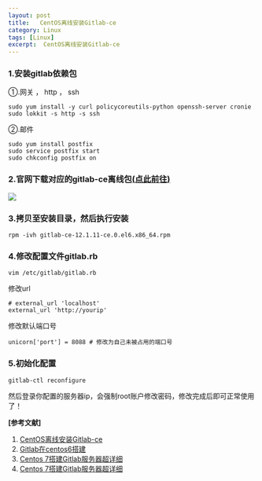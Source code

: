 ```yaml
---
layout: post
title:   CentOS离线安装Gitlab-ce
category: Linux
tags: [Linux]
excerpt:  CentOS离线安装Gitlab-ce
---
```


### 1.安装gitlab依赖包 ###

①.网关 ， http ， ssh

	sudo yum install -y curl policycoreutils-python openssh-server cronie
	sudo lokkit -s http -s ssh

②.邮件

	sudo yum install postfix
	sudo service postfix start
	sudo chkconfig postfix on



### 2.官网下载对应的gitlab-ce离线包[(点此前往)](https://packages.gitlab.com/gitlab/gitlab-ce "(点此前往)") ###

![](http://www.nangongyibin.com/assets/images/Linux/224.png)

### 3.拷贝至安装目录，然后执行安装 ###

	rpm -ivh gitlab-ce-12.1.11-ce.0.el6.x86_64.rpm

### 4.修改配置文件gitlab.rb ###

	vim /etc/gitlab/gitlab.rb

修改url

	# external_url 'localhost' 
	external_url 'http://yourip'

修改默认端口号

	unicorn['port'] = 8088 # 修改为自己未被占用的端口号

### 5.初始化配置 ###

	gitlab-ctl reconfigure

然后登录你配置的服务器ip，会强制root账户修改密码，修改完成后即可正常使用了！


**[参考文献]**

1. [CentOS离线安装Gitlab-ce](https://blog.csdn.net/lt326030434/article/details/101294798 "CentOS离线安装Gitlab-ce")
2. [Gitlab在centos6搭建](https://blog.csdn.net/qiuyufeng/article/details/81051327 "Gitlab在centos6搭建")
3. [Centos 7搭建Gitlab服务器超详细](https://blog.csdn.net/tanqian351/article/details/82020523 "Centos 7搭建Gitlab服务器超详细")
4. [Centos 7搭建Gitlab服务器超详细](https://blog.csdn.net/duyusean/article/details/80011540 "Centos 7搭建Gitlab服务器超详细")



